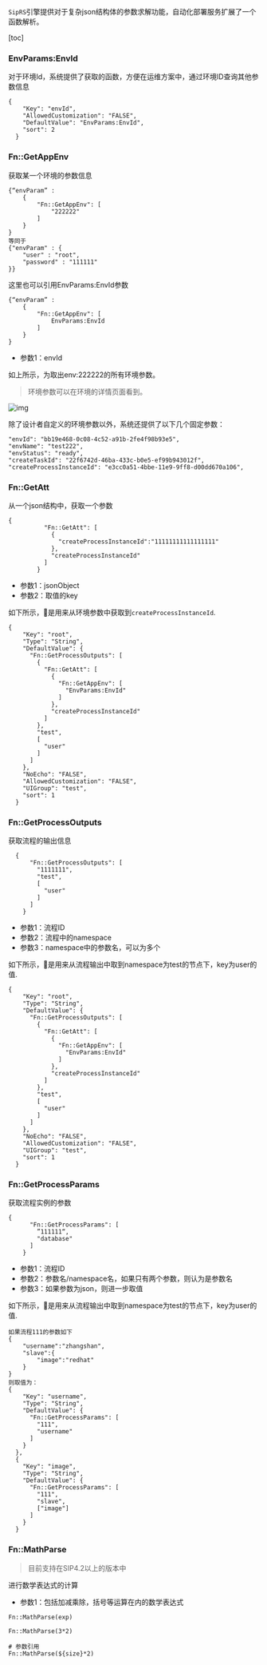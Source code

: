 `SipRS`引擎提供对于复杂json结构体的参数求解功能，自动化部署服务扩展了一个函数解析。

[toc]
### EnvParams:EnvId

对于环境Id，系统提供了获取的函数，方便在运维方案中，通过环境ID查询其他参数信息


```
{
    "Key": "envId",
    "AllowedCustomization": "FALSE",
    "DefaultValue": "EnvParams:EnvId",
    "sort": 2
  }
```

### Fn::GetAppEnv

获取某一个环境的参数信息

```
{“envParam” : 
    {
        "Fn::GetAppEnv": [
            "222222"
        ]
    }
}
等同于
{"envParam" : {
    "user" : "root",
    "password" : "111111"
}}

```
这里也可以引用EnvParams:EnvId参数
```
{“envParam” : 
    {
        "Fn::GetAppEnv": [
            EnvParams:EnvId
        ]
    }
}
```
* 参数1：envId

如上所示，为取出env:222222的所有环境参数。

> 环境参数可以在环境的详情页面看到。

![img](..\image\envparam.png)

除了设计者自定义的环境参数以外，系统还提供了以下几个固定参数：
```
"envId": "bb19e468-0c08-4c52-a91b-2fe4f98b93e5",
"envName": "test222",
"envStatus": "ready",
"createTaskId": "22f6742d-46ba-433c-b0e5-ef99b943012f",
"createProcessInstanceId": "e3cc0a51-4bbe-11e9-9ff8-d00dd670a106",
```

### Fn::GetAtt
从一个json结构中，获取一个参数

```
{
          "Fn::GetAtt": [
            {
              "createProcessInstanceId":"11111111111111111"
            },
            "createProcessInstanceId"
          ]
        }
```
* 参数1：jsonObject
* 参数2：取值的key

如下所示，是用来从环境参数中获取到`createProcessInstanceId`.
```
{
    "Key": "root",
    "Type": "String",
    "DefaultValue": {
      "Fn::GetProcessOutputs": [
        {
          "Fn::GetAtt": [
            {
              "Fn::GetAppEnv": [
                "EnvParams:EnvId"
              ]
            },
            "createProcessInstanceId"
          ]
        },
        "test",
        [
          "user"
        ]
      ]
    },
    "NoEcho": "FALSE",
    "AllowedCustomization": "FALSE",
    "UIGroup": "test",
    "sort": 1
  }
  ```

  ### Fn::GetProcessOutputs
  获取流程的输出信息
```
  {
      "Fn::GetProcessOutputs": [
        "1111111",
        "test",
        [
          "user"
        ]
      ]
    }
```
  * 参数1：流程ID
  * 参数2：流程中的namespace
  * 参数3：namespace中的参数名，可以为多个

如下所示，是用来从流程输出中取到namespace为test的节点下，key为user的值.
```
{
    "Key": "root",
    "Type": "String",
    "DefaultValue": {
      "Fn::GetProcessOutputs": [
        {
          "Fn::GetAtt": [
            {
              "Fn::GetAppEnv": [
                "EnvParams:EnvId"
              ]
            },
            "createProcessInstanceId"
          ]
        },
        "test",
        [
          "user"
        ]
      ]
    },
    "NoEcho": "FALSE",
    "AllowedCustomization": "FALSE",
    "UIGroup": "test",
    "sort": 1
  }
  ```

### Fn::GetProcessParams

获取流程实例的参数

```
{
      "Fn::GetProcessParams": [
        ”111111“,
        "database"
      ]
    }
```
* 参数1：流程ID
* 参数2：参数名/namespace名，如果只有两个参数，则认为是参数名
* 参数3：如果参数为json，则进一步取值

如下所示，是用来从流程输出中取到namespace为test的节点下，key为user的值.
```
如果流程111的参数如下
{
    "username":"zhangshan",
    "slave":{
        "image":"redhat"
    }
}
则取值为：
{
    "Key": "username",
    "Type": "String",
    "DefaultValue": {
      "Fn::GetProcessParams": [
        "111",
        "username"
      ]
    }
  },
  {
    "Key": "image",
    "Type": "String",
    "DefaultValue": {
      "Fn::GetProcessParams": [
        "111",
        "slave",
        ["image"]
      ]
    }
  }
  ```

 ### Fn::MathParse

 > 目前支持在SIP4.2以上的版本中 

进行数学表达式的计算
* 参数1：包括加减乘除，括号等运算在内的数学表达式

```
Fn::MathParse(exp)

Fn::MathParse(3*2)

# 参数引用
Fn::MathParse(${size}*2)
```
